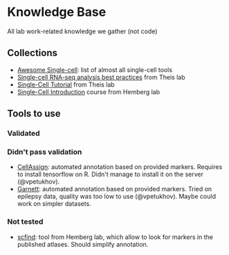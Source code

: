 # Knowledge Base
All lab work-related knowledge we gather (not code)

## Collections

- [Awesome Single-cell](https://github.com/seandavi/awesome-single-cell): list of almost all single-cell tools
- [Single-cell RNA-seq analysis best practices](https://github.com/theislab/sc-best-practices-ce) from Theis lab
- [Single-Cell Tutorial](https://github.com/theislab/single-cell-tutorial) from Theis lab
- [Single-Cell Introduction](https://hemberg-lab.github.io/scRNA.seq.course/) course from Hemberg lab

## Tools to use

### Validated

### Didn't pass validation

- [CellAssign](https://github.com/irrationone/cellassign): automated annotation based on provided markers. Requires to install tensorflow on R. Didn't manage to install it on the server (@vpetukhov).
- [Garnett](https://cole-trapnell-lab.github.io/garnett/): automated annotation based on provided markers. Tried on epilepsy data, quality was too low to use (@vpetukhov). Maybe could work on simpler datasets.

### Not tested

- [scfind](https://scfind.sanger.ac.uk/): tool from Hemberg lab, which allow to look for markers in the published atlases. Should simplify annotation.
